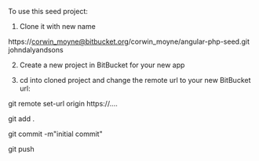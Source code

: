 To use this seed project:

1) Clone it with new name

https://corwin_moyne@bitbucket.org/corwin_moyne/angular-php-seed.git johndalyandsons

2) Create a new project in BitBucket for your new app

3) cd into cloned project and change the remote url to your new BitBucket url:

git remote set-url origin https://....

git add .

git commit -m"initial commit"

git push
